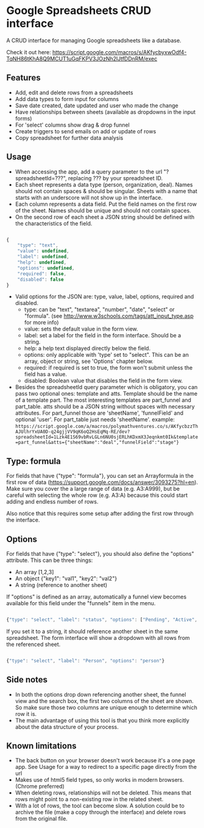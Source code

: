 # Google Spreadsheets CRUD interface
A CRUD interface for managing Google spreadsheets like a database.

Check it out here: https://script.google.com/macros/s/AKfycbyxwOdf4-TqNH86tKhA8Q9MCUT1uGqFKPV3JOzNh2lJtfDDnRM/exec

## Features

 * Add, edit and delete rows from a spreadsheets
 * Add data types to form input for columns
 * Save date created, date updated and user who made the change
 * Have relationships between sheets (available as dropdowns in the input forms)
 * For 'select' columns show drag & drop funnel
 * Create triggers to send emails on add or update of rows
 * Copy spreadsheet for further data analysis

## Usage

 * When accessing the app, add a query parameter to the url "?spreadsheetId=???", replacing ??? by your spreadsheet ID.
 * Each sheet represents a data type (person, organization, deal). Names should not contain spaces & should be singular. Sheets with a name that starts with an underscore will not show up in the interface.
 * Each column represents a data field. Put the field names on the first row of the sheet. Names should be unique and should not contain spaces.
 * On the second row of each sheet a JSON string should be defined with the characteristics of the field.

```js

{
    "type": "text",
    "value": undefined,
    "label": undefined,
    "help": undefined,
    "options": undefined,
    "required": false,
    "disabled": false
}

```

 * Valid options for the JSON are: type, value, label, options, required and disabled.
     * type: can be "text", "textarea", "number", "date", "select" or "formula". (see http://www.w3schools.com/tags/att_input_type.asp for more info)
     * value: sets the default value in the form view.
     * label: set a label for the field in the form interface. Should be a string.
     * help: a help text displayed directly below the field.
     * options: only applicable with 'type' set to "select". This can be an array, object or string, see 'Options' chapter below.
     * required: if required is set to true, the form won't submit unless the field has a value.
     * disabled: Boolean value that disables the field in the form view.
 * Besides the spreadsheetId query parameter which is obligatory, you can pass two optional ones: template and atts. Template should be the name of a template part. The most interesting templates are part_funnel and part_table. atts should be a JSON string without spaces with necessary attributes. For part_funnel those are 'sheetName', 'funnelField' and optional 'user'. For part_table just needs 'sheetName'. example: `https://script.google.com/a/macros/polymathventures.co/s/AKfycbzzThAJUlhrYxUA0D-q24gjjVV9qK6oQ2HsEqMq-RE/dev?spreadsheetId=1Lzk4E1S69vbRvLGLn6NU0sjERLhKDxmX3Jeqnkmt0Ik&template=part_funnel&atts={"sheetName":"deal","funnelField":"stage"}`


## Type: formula

For fields that have {"type": "formula"}, you can set an Arrayformula in the first row of data (https://support.google.com/docs/answer/3093275?hl=en). Make sure you cover the a large range of data (e.g. A3:A999), but be careful with selecting the whole row (e.g. A3:A) because this could start adding and endless number of rows.

Also notice that this requires some setup after adding the first row through the interface.


## Options

For fields that have {"type": "select"}, you should also define the "options" attribute. This can be three things:

 * An array [1,2,3]
 * An object {"key1": "val1", "key2": "val2"}
 * A string (reference to another sheet)

If "options" is defined as an array, automatically a funnel view becomes available for this field under the "funnels" item in the menu.

```js

{"type": "select", "label": "status", "options": ["Pending", "Active", "Canceled"]}

```

If you set it to a string, it should reference another sheet in the same spreadsheet. The form interface will show a dropdown with all rows from the referenced sheet.

```js

{"type": "select", "label": "Person", "options": "person"}

```

## Side notes

 * In both the options drop down referencing another sheet, the funnel view and the search box, the first two columns of the sheet are shown. So make sure those two columns are unique enough to determine which row it is.
 * The main advantage of using this tool is that you think more explicitly about the data structure of your process.

## Known limitations

 * The back button on your browser doesn't work because it's a one page app. See Usage for a way to redirect to a specific page directly from the url
 * Makes use of html5 field types, so only works in modern browsers. (Chrome preferred)
 * When deleting rows, relationships will not be deleted. This means that rows might point to a non-existing row in the related sheet.
 * With a lot of rows, the tool can become slow. A solution could be to archive the file (make a copy through the interface) and delete rows from the original file.
